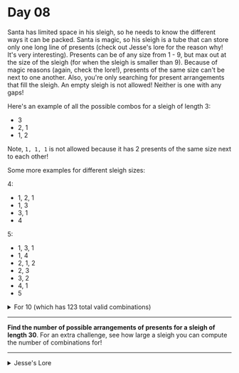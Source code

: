 # Day 08

Santa has limited space in his sleigh, so he needs to know the different ways it
can be packed. Santa is magic, so his sleigh is a tube that can store only one
long line of presents (check out Jesse's lore for the reason why! It's very
interesting). Presents can be of any size from 1 - 9, but max out at the size of
the sleigh (for when the sleigh is smaller than 9). Because of magic reasons
(again, check the lore!), presents of the same size can't be next to one
another. Also, you're only searching for present arrangements that fill the
sleigh. An empty sleigh is not allowed! Neither is one with any gaps!

Here's an example of all the possible combos for a sleigh of length 3:

- 3
- 2, 1
- 1, 2

Note, `1, 1, 1` is not allowed because it has 2 presents of the same size next
to each other!

Some more examples for different sleigh sizes:

4:

- 1, 2, 1
- 1, 3
- 3, 1
- 4

5:

- 1, 3, 1
- 1, 4
- 2, 1, 2
- 2, 3
- 3, 2
- 4, 1
- 5

<details>
<summary>For 10 (which has 123 total valid combinations)</summary>
<ul>
<li>1, 2, 1, 2, 1, 2, 1</li>
<li>1, 2, 1, 2, 1, 3</li>
<li>1, 2, 1, 2, 3, 1</li>
<li>1, 2, 1, 2, 4</li>
<li>1, 2, 1, 3, 1, 2</li>
<li>1, 2, 1, 3, 2, 1</li>
<li>1, 2, 1, 4, 2</li>
<li>1, 2, 1, 5, 1</li>
<li>1, 2, 1, 6</li>
<li>1, 2, 3, 1, 2, 1</li>
<li>1, 2, 3, 1, 3</li>
<li>1, 2, 3, 4</li>
<li>1, 2, 4, 1, 2</li>
<li>1, 2, 4, 2, 1</li>
<li>1, 2, 4, 3</li>
<li>1, 2, 5, 2</li>
<li>1, 2, 6, 1</li>
<li>1, 2, 7</li>
<li>1, 3, 1, 2, 1, 2</li>
<li>1, 3, 1, 2, 3</li>
<li>1, 3, 1, 3, 2</li>
<li>1, 3, 1, 4, 1</li>
<li>1, 3, 1, 5</li>
<li>1, 3, 2, 1, 2, 1</li>
<li>1, 3, 2, 1, 3</li>
<li>1, 3, 2, 3, 1</li>
<li>1, 3, 2, 4</li>
<li>1, 3, 4, 2</li>
<li>1, 3, 5, 1</li>
<li>1, 3, 6</li>
<li>1, 4, 1, 3, 1</li>
<li>1, 4, 1, 4</li>
<li>1, 4, 2, 1, 2</li>
<li>1, 4, 2, 3</li>
<li>1, 4, 3, 2</li>
<li>1, 4, 5</li>
<li>1, 5, 1, 2, 1</li>
<li>1, 5, 1, 3</li>
<li>1, 5, 3, 1</li>
<li>1, 5, 4</li>
<li>1, 6, 1, 2</li>
<li>1, 6, 2, 1</li>
<li>1, 6, 3</li>
<li>1, 7, 2</li>
<li>1, 8, 1</li>
<li>1, 9</li>
<li>2, 1, 2, 1, 3, 1</li>
<li>2, 1, 2, 1, 4</li>
<li>2, 1, 2, 3, 2</li>
<li>2, 1, 2, 4, 1</li>
<li>2, 1, 2, 5</li>
<li>2, 1, 3, 1, 2, 1</li>
<li>2, 1, 3, 1, 3</li>
<li>2, 1, 3, 4</li>
<li>2, 1, 4, 1, 2</li>
<li>2, 1, 4, 2, 1</li>
<li>2, 1, 4, 3</li>
<li>2, 1, 5, 2</li>
<li>2, 1, 6, 1</li>
<li>2, 1, 7</li>
<li>2, 3, 1, 3, 1</li>
<li>2, 3, 1, 4</li>
<li>2, 3, 2, 1, 2</li>
<li>2, 3, 2, 3</li>
<li>2, 3, 4, 1</li>
<li>2, 3, 5</li>
<li>2, 4, 1, 2, 1</li>
<li>2, 4, 1, 3</li>
<li>2, 4, 3, 1</li>
<li>2, 5, 1, 2</li>
<li>2, 5, 2, 1</li>
<li>2, 5, 3</li>
<li>2, 6, 2</li>
<li>2, 7, 1</li>
<li>2, 8</li>
<li>3, 1, 2, 1, 2, 1</li>
<li>3, 1, 2, 1, 3</li>
<li>3, 1, 2, 3, 1</li>
<li>3, 1, 2, 4</li>
<li>3, 1, 3, 1, 2</li>
<li>3, 1, 3, 2, 1</li>
<li>3, 1, 4, 2</li>
<li>3, 1, 5, 1</li>
<li>3, 1, 6</li>
<li>3, 2, 1, 3, 1</li>
<li>3, 2, 1, 4</li>
<li>3, 2, 3, 2</li>
<li>3, 2, 4, 1</li>
<li>3, 2, 5</li>
<li>3, 4, 1, 2</li>
<li>3, 4, 2, 1</li>
<li>3, 4, 3</li>
<li>3, 5, 2</li>
<li>3, 6, 1</li>
<li>3, 7</li>
<li>4, 1, 2, 1, 2</li>
<li>4, 1, 2, 3</li>
<li>4, 1, 3, 2</li>
<li>4, 1, 4, 1</li>
<li>4, 1, 5</li>
<li>4, 2, 1, 2, 1</li>
<li>4, 2, 1, 3</li>
<li>4, 2, 3, 1</li>
<li>4, 2, 4</li>
<li>4, 3, 1, 2</li>
<li>4, 3, 2, 1</li>
<li>4, 5, 1</li>
<li>4, 6</li>
<li>5, 1, 3, 1</li>
<li>5, 1, 4</li>
<li>5, 2, 1, 2</li>
<li>5, 2, 3</li>
<li>5, 3, 2</li>
<li>5, 4, 1</li>
<li>6, 1, 2, 1</li>
<li>6, 1, 3</li>
<li>6, 3, 1</li>
<li>6, 4</li>
<li>7, 1, 2</li>
<li>7, 2, 1</li>
<li>7, 3</li>
<li>8, 2</li>
<li>9, 1</li>
</ul>
</details>

<hr>

**Find the number of possible arrangements of presents for a sleigh of length
30**. For an extra challenge, see how large a sleigh you can compute the number
of combinations for!

<hr>

<details>
<summary>Jesse's Lore</summary>
Jesse will fill this out
</details>
